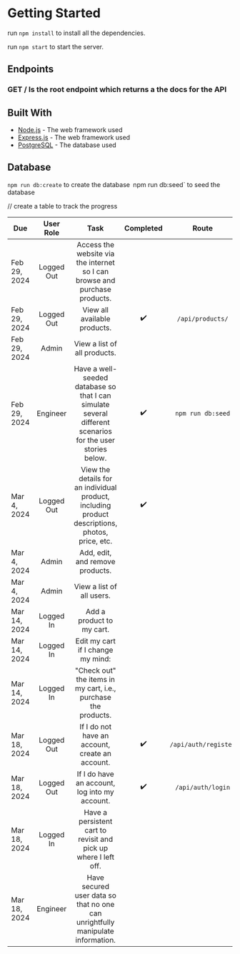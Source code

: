 # Getting Started

run `npm install` to install all the dependencies.

run `npm start` to start the server.

## Endpoints

### GET / Is the root endpoint which returns a the docs for the API

## Built With

* [Node.js](https://nodejs.org/en/) - The web framework used
* [Express.js](https://expressjs.com/) - The web framework used
* [PostgreSQL](https://www.postgresql.org/) - The database used


## Database
`npm run db:create` to create the database`
`npm run db:seed` to seed the database

// create a table to track the progress


|     Due   | User Role  |   Task  | Completed | Route |
|--------------|:-------------:|:-------------:|:-------------:|:-------------:|
| Feb 29, 2024 | Logged Out | Access the website via the internet so I can browse and purchase products.| | |
| Feb 29, 2024 | Logged Out | View all available products. | :heavy_check_mark: |`/api/products/` |
| Feb 29, 2024 |   Admin    |  View a list of all products.     | | |
| Feb 29, 2024 |  Engineer  | Have a well-seeded database so that I can simulate several different scenarios for the user stories below. |:heavy_check_mark: | `npm run db:seed` |
| Mar 4, 2024  | Logged Out |   View the details for an individual product, including product descriptions, photos, price, etc.| :heavy_check_mark: | |
| Mar 4, 2024  |   Admin    |   Add, edit, and remove products.| | |
| Mar 4, 2024  |   Admin    |   View a list of all users.    | | |
| Mar 14, 2024 | Logged In  |   Add a product to my cart.    | | |
| Mar 14, 2024 | Logged In  |  Edit my cart if I change my mind:| | |
| Mar 14, 2024 | Logged In  |   "Check out" the items in my cart, i.e., purchase the products.| | |
| Mar 18, 2024 | Logged Out |       If I do not have an account, create an account.|:heavy_check_mark:  | `/api/auth/register` |
| Mar 18, 2024 | Logged Out |        If I do have an account, log into my account.| :heavy_check_mark:  | `/api/auth/login` |
| Mar 18, 2024 | Logged In  |  Have a persistent cart to revisit and pick up where I left off.| | |
| Mar 18, 2024 |  Engineer  | Have secured user data so that no one can unrightfully manipulate information.| | |